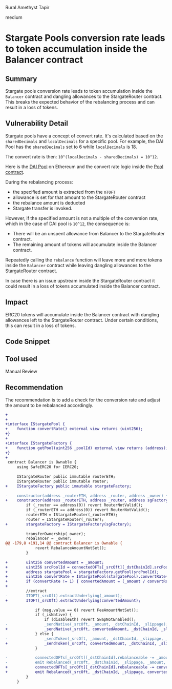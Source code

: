 Rural Amethyst Tapir

medium

# Stargate Pools conversion rate leads to token accumulation inside the Balancer contract

## Summary
Stargate pools conversion rate leads to token accumulation inside the `Balancer` contract and dangling allowances to the StargateRouter contract. This breaks the expected behavior of the rebalancing process and can result in a loss of tokens.

## Vulnerability Detail
Stargate pools have a concept of convert rate. It's calculated based on the `sharedDecimals` and `localDecimals` for a specific pool. For example, the DAI Pool has the `sharedDecimals` set to 6 while `localDecimals` is 18.

The convert rate is then: `10^(localDecimals - sharedDecimals) = 10^12`.

Here is the [DAI Pool](https://etherscan.io/address/0x0Faf1d2d3CED330824de3B8200fc8dc6E397850d#readContract) on Ethereum and the convert rate logic inside the [Pool contract](https://github.com/stargate-protocol/stargate/blob/5f0dfd2/contracts/Pool.sol#L140).

During the rebalancing process:
- the specified amount is extracted from the `mTOFT`
- allowance is set for that amount to the StargateRouter contract
- the rebalance amount is deducted 
- Stargate transfer is invoked.

However, if the specified amount is not a multiple of the conversion rate, which in the case of DAI pool is `10^12`, the consequence is:

- There will be an unspent allowance from Balancer to the StargateRouter contract.
- The remaining amount of tokens will accumulate inside the Balancer contract.

Repeatedly calling the `rebalance` function will leave more and more tokens inside the `Balancer` contract while leaving dangling allowances to the StargateRouter contract.

In case there is an issue upstream inside the StargateRouter contract it could result in a loss of tokens accumulated inside the Balancer contract. 

## Impact
ERC20 tokens will accumulate inside the Balancer contract with dangling allowances left to the StargateRouter contract. Under certain conditions, this can result in a loss of tokens.

## Code Snippet

## Tool used

Manual Review

## Recommendation
The recommendation is to add a check for the conversion rate and adjust the amount to be rebalanced accordingly.

```diff
+
+
+interface IStargatePool {
+    function convertRate() external view returns (uint256);
+}
+
+interface IStargateFactory {
+    function getPool(uint256 _poolId) external view returns (address);
+}
+
 contract Balancer is Ownable {
     using SafeERC20 for IERC20;
 
     IStargateRouter public immutable routerETH;
     IStargateRouter public immutable router;
+    IStargateFactory public immutable stargateFactory;
 
-    constructor(address _routerETH, address _router, address _owner) {
+    constructor(address _routerETH, address _router, address sgFactory, address _owner) {
         if (_router == address(0)) revert RouterNotValid();
         if (_routerETH == address(0)) revert RouterNotValid();
         routerETH = IStargateRouter(_routerETH);
         router = IStargateRouter(_router);
+        stargateFactory = IStargateFactory(sgFactory);
 
         transferOwnership(_owner);
         rebalancer = _owner;
@@ -179,8 +191,14 @@ contract Balancer is Ownable {
             revert RebalanceAmountNotSet();
         }
 
+        uint256 convertedAmount = _amount;
+        uint256 srcPoolId = connectedOFTs[_srcOft][_dstChainId].srcPoolId;
+        address stargatePool = stargateFactory.getPool(srcPoolId);
+        uint256 convertRate = IStargatePool(stargatePool).convertRate();
+        if (convertRate != 1) { convertedAmount = (_amount / convertRate) * convertRate; }
+
         //extract
-        ITOFT(_srcOft).extractUnderlying(_amount);
+        ITOFT(_srcOft).extractUnderlying(convertedAmount);
 
             if (msg.value == 0) revert FeeAmountNotSet();
             if (_isNative) {
                 if (disableEth) revert SwapNotEnabled();
-                _sendNative(_srcOft, _amount, _dstChainId, _slippage);
+                _sendNative(_srcOft, convertedAmount, _dstChainId, _slippage);
             } else {
-                _sendToken(_srcOft, _amount, _dstChainId, _slippage, _ercData);
+                _sendToken(_srcOft, convertedAmount, _dstChainId, _slippage, _ercData);
             }
 
-            connectedOFTs[_srcOft][_dstChainId].rebalanceable -= _amount;
-            emit Rebalanced(_srcOft, _dstChainId, _slippage, _amount, _isNative);
+            connectedOFTs[_srcOft][_dstChainId].rebalanceable -= convertedAmount;
+            emit Rebalanced(_srcOft, _dstChainId, _slippage, convertedAmount, _isNative);
         }
     }

```
